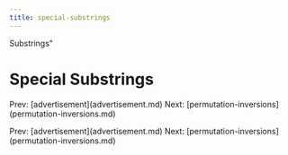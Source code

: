 ```yaml
---
title: special-substrings
---
```


Substrings\"

# Special Substrings

Prev: \[advertisement](advertisement.md) Next:
\[permutation-inversions](permutation-inversions.md)

Prev: \[advertisement](advertisement.md) Next:
\[permutation-inversions](permutation-inversions.md)
